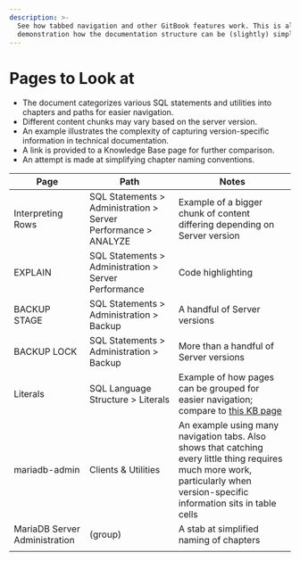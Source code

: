 ```yaml
---
description: >-
  See how tabbed navigation and other GitBook features work. This is also a
  demonstration how the documentation structure can be (slightly) simplified.
---
```


# Pages to Look at

* The document categorizes various SQL statements and utilities into chapters and paths for easier navigation.
* Different content chunks may vary based on the server version.
* An example illustrates the complexity of capturing version-specific information in technical documentation.
* A link is provided to a Knowledge Base page for further comparison.
* An attempt is made at simplifying chapter naming conventions.

| Page                          | Path                                                           | Notes                                                                                                                                                                          |
| ----------------------------- | -------------------------------------------------------------- | ------------------------------------------------------------------------------------------------------------------------------------------------------------------------------ |
| Interpreting Rows             | SQL Statements > Administration > Server Performance > ANALYZE | Example of a bigger chunk of content differing depending on Server version                                                                                                     |
| EXPLAIN                       | SQL Statements > Administration > Server Performance           | Code highlighting                                                                                                                                                              |
| BACKUP STAGE                  | SQL Statements > Administration > Backup                       | A handful of Server versions                                                                                                                                                   |
| BACKUP LOCK                   | SQL Statements > Administration > Backup                       | More than a handful of Server versions                                                                                                                                         |
| Literals                      | SQL Language Structure > Literals                              | Example of how pages can be grouped for easier navigation; compare to [this KB page](https://mariadb.com/kb/en/sql-language-structure/)                                        |
| mariadb-admin                 | Clients & Utilities                                            | An example using many navigation tabs. Also shows that catching every little thing requires much more work, particularly when version-specific information sits in table cells |
| MariaDB Server Administration | (group)                                                        | A stab at simplified naming of chapters                                                                                                                                        |
|                               |                                                                |                                                                                                                                                                                |

